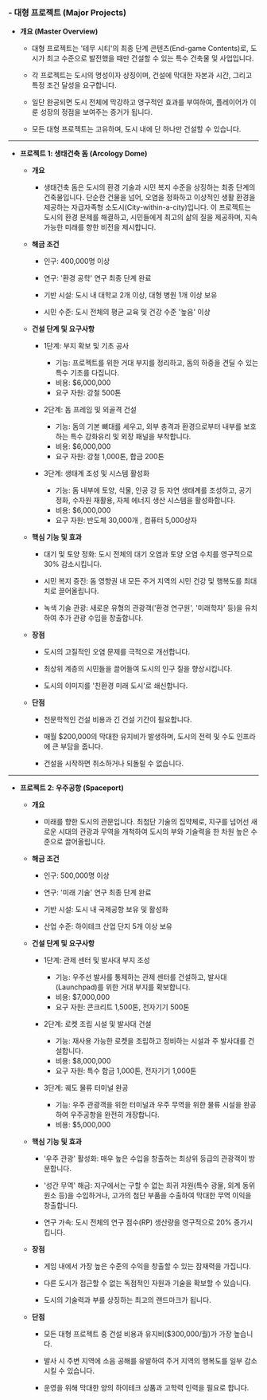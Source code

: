 ### - 대형 프로젝트 (Major Projects)

- **개요 (Master Overview)**
	
    - 대형 프로젝트는 '테무 시티'의 최종 단계 콘텐츠(End-game Contents)로, 도시가 최고 수준으로 발전했을 때만 건설할 수 있는 특수 건축물 및 사업입니다.
	
    - 각 프로젝트는 도시의 명성이자 상징이며, 건설에 막대한 자본과 시간, 그리고 특정 조건 달성을 요구합니다.
	
    - 일단 완공되면 도시 전체에 막강하고 영구적인 효과를 부여하여, 플레이어가 이룬 성장의 정점을 보여주는 증거가 됩니다.
	
    - 모든 대형 프로젝트는 고유하며, 도시 내에 단 하나만 건설할 수 있습니다.

---

- **프로젝트 1: 생태건축 돔 (Arcology Dome)**
	
	- **개요**
		
	    - 생태건축 돔은 도시의 환경 기술과 시민 복지 수준을 상징하는 최종 단계의 건축물입니다. 단순한 건물을 넘어, 오염을 정화하고 이상적인 생활 환경을 제공하는 자급자족형 소도시(City-within-a-city)입니다. 이 프로젝트는 도시의 환경 문제를 해결하고, 시민들에게 최고의 삶의 질을 제공하며, 지속 가능한 미래를 향한 비전을 제시합니다.
	
	- **해금 조건**
		
	    - 인구: 400,000명 이상
		
	    - 연구: '환경 공학' 연구 최종 단계 완료
		
	    - 기반 시설: 도시 내 대학교 2개 이상, 대형 병원 1개 이상 보유
		
	    - 시민 수준: 도시 전체의 평균 교육 및 건강 수준 '높음' 이상
	
	- **건설 단계 및 요구사항**
	
	    - 1단계: 부지 확보 및 기초 공사
			
	        - 기능: 프로젝트를 위한 거대 부지를 정리하고, 돔의 하중을 견딜 수 있는 특수 기초를 다집니다.
	        - 비용: $6,000,000
	        - 요구 자원: 강철 500톤
		
	    - 2단계: 돔 프레임 및 외골격 건설
			
	        - 기능: 돔의 기본 뼈대를 세우고, 외부 충격과 환경으로부터 내부를 보호하는 특수 강화유리 및 외장 패널을 부착합니다.
	        - 비용: $6,000,000
	        - 요구 자원: 강철 1,000톤,  합금 200톤
		
	    - 3단계: 생태계 조성 및 시스템 활성화
			
	        - 기능: 돔 내부에 토양, 식물, 인공 강 등 자연 생태계를 조성하고, 공기 정화, 수자원 재활용, 자체 에너지 생산 시스템을 활성화합니다.
	        - 비용: $6,000,000
	        - 요구 자원: 반도체 30,000개 , 컴퓨터 5,000상자
	    
	- **핵심 기능 및 효과**
		
	    - 대기 및 토양 정화: 도시 전체의 대기 오염과 토양 오염 수치를 영구적으로 30% 감소시킵니다.
		
	    - 시민 복지 증진: 돔 영향권 내 모든 주거 지역의 시민 건강 및 행복도를 최대치로 끌어올립니다.
		
	    - 녹색 기술 관광: 새로운 유형의 관광객('환경 연구원', '미래학자' 등)을 유치하여 추가 관광 수입을 창출합니다.
	
	- **장점**
		
	    - 도시의 고질적인 오염 문제를 극적으로 개선합니다.
		
	    - 최상위 계층의 시민들을 끌어들여 도시의 인구 질을 향상시킵니다.
		
	    - 도시의 이미지를 '친환경 미래 도시'로 쇄신합니다.
	
	- **단점**
		
	    - 천문학적인 건설 비용과 긴 건설 기간이 필요합니다.
		
	    - 매월 $200,000의 막대한 유지비가 발생하며, 도시의 전력 및 수도 인프라에 큰 부담을 줍니다.
		
	    - 건설을 시작하면 취소하거나 되돌릴 수 없습니다.

---

- **프로젝트 2: 우주공항 (Spaceport)**
	
	- **개요**
		
	    - 미래를 향한 도시의 관문입니다. 최첨단 기술의 집약체로, 지구를 넘어선 새로운 시대의 관광과 무역을 개척하여 도시의 부와 기술력을 한 차원 높은 수준으로 끌어올립니다.
	
	- **해금 조건**
		
	    - 인구: 500,000명 이상
		
	    - 연구: '미래 기술' 연구 최종 단계 완료
		
	    - 기반 시설: 도시 내 국제공항 보유 및 활성화
		
	    - 산업 수준: 하이테크 산업 단지 5개 이상 보유
	
	- **건설 단계 및 요구사항**
	
	    - 1단계: 관제 센터 및 발사대 부지 조성
		
	        - 기능: 우주선 발사를 통제하는 관제 센터를 건설하고, 발사대(Launchpad)를 위한 거대 부지를 확보합니다.
	        - 비용: $7,000,000
	        - 요구 자원: 콘크리트 1,500톤, 전자기기 500톤
		
	    - 2단계: 로켓 조립 시설 및 발사대 건설
			
	        - 기능: 재사용 가능한 로켓을 조립하고 정비하는 시설과 주 발사대를 건설합니다.
	        - 비용: $8,000,000
	        - 요구 자원: 특수 합금 1,000톤, 전자기기 1,000톤
		
	    - 3단계: 궤도 물류 터미널 완공
			
	        - 기능: 우주 관광객을 위한 터미널과 우주 무역을 위한 물류 시설을 완공하여 우주공항을 완전히 개장합니다.
	        - 비용: $5,000,000
	
	- **핵심 기능 및 효과**
		
	    - '우주 관광' 활성화: 매우 높은 수입을 창출하는 최상위 등급의 관광객이 방문합니다.
		
	    - '성간 무역' 해금: 지구에서는 구할 수 없는 희귀 자원(특수 광물, 외계 동위원소 등)을 수입하거나, 고가의 첨단 부품을 수출하여 막대한 무역 이익을 창출합니다.
		
	    - 연구 가속: 도시 전체의 연구 점수(RP) 생산량을 영구적으로 20% 증가시킵니다.
	
	- **장점**
		
	    - 게임 내에서 가장 높은 수준의 수익을 창출할 수 있는 잠재력을 가집니다.
		
	    - 다른 도시가 접근할 수 없는 독점적인 자원과 기술을 확보할 수 있습니다.
		
	    - 도시의 기술력과 부를 상징하는 최고의 랜드마크가 됩니다.
	
	- **단점**
		
	    - 모든 대형 프로젝트 중 건설 비용과 유지비($300,000/월)가 가장 높습니다.
		
	    - 발사 시 주변 지역에 소음 공해를 유발하여 주거 지역의 행복도를 일부 감소시킬 수 있습니다.
		
	    - 운영을 위해 막대한 양의 하이테크 상품과 고학력 인력을 필요로 합니다.